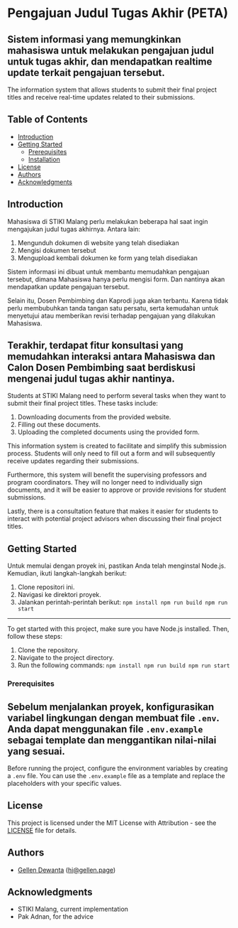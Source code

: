 # Pengajuan Judul Tugas Akhir (PETA)

## Sistem informasi yang memungkinkan mahasiswa untuk melakukan pengajuan judul untuk tugas akhir, dan mendapatkan realtime update terkait pengajuan tersebut.

The information system that allows students to submit their final project titles and receive real-time updates related to their submissions.

## Table of Contents

- [Introduction](#introduction)
- [Getting Started](#getting-started)
  - [Prerequisites](#prerequisites)
  - [Installation](#installation)
- [License](#license)
- [Authors](#authors)
- [Acknowledgments](#acknowledgments)

## Introduction

Mahasiswa di STIKI Malang perlu melakukan beberapa hal saat ingin mengajukan judul tugas akhirnya.
Antara lain:

1. Mengunduh dokumen di website yang telah disediakan
2. Mengisi dokumen tersebut
3. Mengupload kembali dokumen ke form yang telah disediakan

Sistem informasi ini dibuat untuk membantu memudahkan pengajuan tersebut, dimana Mahasiswa hanya perlu mengisi form. Dan nantinya akan mendapatkan update pengajuan tersebut.

Selain itu, Dosen Pembimbing dan Kaprodi juga akan terbantu. Karena tidak perlu membubuhkan tanda tangan satu persatu, serta kemudahan untuk menyetujui atau memberikan revisi terhadap pengajuan yang dilakukan Mahasiswa.

## Terakhir, terdapat fitur konsultasi yang memudahkan interaksi antara Mahasiswa dan Calon Dosen Pembimbing saat berdiskusi mengenai judul tugas akhir nantinya.

Students at STIKI Malang need to perform several tasks when they want to submit their final project titles. These tasks include:

1. Downloading documents from the provided website.
2. Filling out these documents.
3. Uploading the completed documents using the provided form.

This information system is created to facilitate and simplify this submission process. Students will only need to fill out a form and will subsequently receive updates regarding their submissions.

Furthermore, this system will benefit the supervising professors and program coordinators. They will no longer need to individually sign documents, and it will be easier to approve or provide revisions for student submissions.

Lastly, there is a consultation feature that makes it easier for students to interact with potential project advisors when discussing their final project titles.

## Getting Started

Untuk memulai dengan proyek ini, pastikan Anda telah menginstal Node.js. Kemudian, ikuti langkah-langkah berikut:

1. Clone repositori ini.
2. Navigasi ke direktori proyek.
3. Jalankan perintah-perintah berikut:
   `npm install
 npm run build
 npm run start`

---

To get started with this project, make sure you have Node.js installed. Then, follow these steps:

1. Clone the repository.
2. Navigate to the project directory.
3. Run the following commands:
   `npm install
 npm run build
 npm run start`

### Prerequisites

## Sebelum menjalankan proyek, konfigurasikan variabel lingkungan dengan membuat file `.env`. Anda dapat menggunakan file `.env.example` sebagai template dan menggantikan nilai-nilai yang sesuai.

Before running the project, configure the environment variables by creating a `.env` file. You can use the `.env.example` file as a template and replace the placeholders with your specific values.

## License

This project is licensed under the MIT License with Attribution - see the [LICENSE](LICENSE) file for details.

## Authors

- [Gellen Dewanta](https://github.com/gellend) (hi@gellen.page)

## Acknowledgments

- STIKI Malang, current implementation
- Pak Adnan, for the advice
